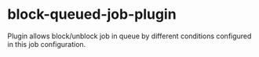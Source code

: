 # block-queued-job-plugin

Plugin allows block/unblock job in queue by different conditions configured in this job configuration.
